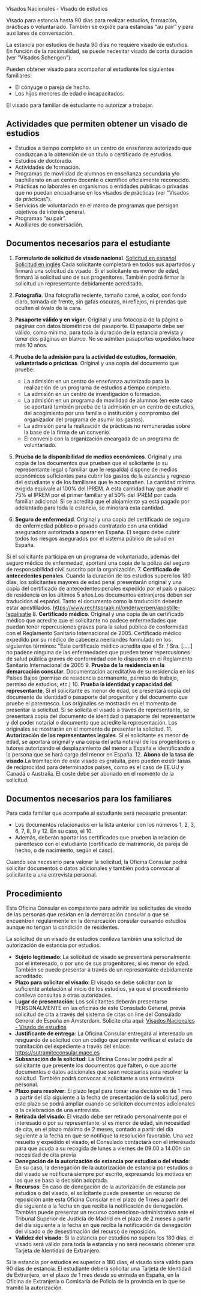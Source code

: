  Visados Nacionales - Visado de estudios

  Visado para estancia hasta 90 días para realizar estudios, formación, prácticas o voluntariado. También se expide para estancias “au pair” y para auxiliares de conversación.

 La estancia por estudios de hasta 90 días no requiere visado de estudios. En función de la nacionalidad, se puede necesitar visado de corta duración (ver “Visados Schengen”).

 Pueden obtener visado para acompañar al estudiante los siguientes familiares:

 * El cónyuge o pareja de hecho.
* Los hijos menores de edad o incapacitados.

 El visado para familiar de estudiante no autorizar a trabajar.

 Actividades que permiten obtener un visado de estudios
------------------------------------------------------

 * Estudios a tiempo completo en un centro de enseñanza autorizado que conduzcan a la obtención de un título o certificado de estudios.
* Estudios de doctorado.
* Actividades de formación.
* Programas de movilidad de alumnos en enseñanza secundaria y/o bachillerato en un centro docente o científico oficialmente reconocido.
* Prácticas no laborales en organismos o entidades públicas o privadas que no puedan encuadrarse en los visados de prácticas (ver “Visados de prácticas”).
* Servicios de voluntariado en el marco de programas que persigan objetivos de interés general.
* Programas “au pair”.
* Auxiliares de conversación.

 Documentos necesarios para el estudiante
----------------------------------------

 1. **Formulario de solicitud de visado nacional**. [Solicitud en español](https://www.exteriores.gob.es/DocumentosAuxiliaresSC/Pa%C3%ADses%20Bajos/AMSTERDAM%20%28C%29/SolicitudNacionalES.pdf) [Solicitud en inglés](https://www.exteriores.gob.es/DocumentosAuxiliaresSC/Pa%C3%ADses%20Bajos/AMSTERDAM%20%28C%29/SolicitudNacionalEN.pdf) Cada solicitante completará en todos sus apartados y firmará una solicitud de visado. Si el solicitante es menor de edad, firmará la solicitud uno de sus progenitores. También podrá firmar la solicitud un representante debidamente acreditado.
2. **Fotografía**. Una fotografía reciente, tamaño carné, a color, con fondo claro, tomada de frente, sin gafas oscuras, ni reflejos, ni prendas que oculten el óvalo de la cara.
3. **Pasaporte válido y en vigor**. Original y una fotocopia de la página o páginas con datos biométricos del pasaporte. El pasaporte debe ser válido, como mínimo, para toda la duración de la estancia prevista y tener dos páginas en blanco. No se admiten pasaportes expedidos hace más 10 años.
4. **Prueba de la admisión para la actividad de estudios, formación, voluntariado o prácticas**. Original y una copia del documento que pruebe: 


	* La admisión en un centro de enseñanza autorizado para la realización de un programa de estudios a tiempo completo.
	* La admisión en un centro de investigación o formación.
	* La admisión en un programa de movilidad de alumnos (en este caso se aportará también prueba de la admisión en un centro de estudios, del acogimiento por una familia o institución y compromiso del organizador del programa de asumir los gastos).
	* La admisión para la realización de prácticas no remuneradas sobre la base de la firma de un convenio.
	* El convenio con la organización encargada de un programa de voluntariado.
5. **Prueba de la disponibilidad de medios económicos**. Original y una copia de los documentos que prueben que el solicitante (o su representante legal o familiar que le respalda) dispone de medios económicos suficientes para cubrir los gastos de la estancia y regreso del estudiante y de los familiares que le acompañen. La cantidad mínima exigida equivale al 100% del IPREM. A esta cantidad hay que añadir el 75% el IPREM por el primer familiar y el 50% del IPREM por cada familiar adicional. Si se acredita que el alojamiento ya está pagado por adelantado para toda la estancia, se minorará esta cantidad.
6. **Seguro de enfermedad**. Original y una copia del certificado de seguro de enfermedad público o privado contratado con una entidad aseguradora autorizada a operar en España. El seguro debe cubrir todos los riesgos asegurados por el sistema público de salud en España. 

 Si el solicitante participa en un programa de voluntariado, además del seguro médico de enfermedad, aportará una copia de la póliza del seguro de responsabilidad civil suscrito por la organización.
7. **Certificado de antecedentes penales**. Cuando la duración de los estudios supere los 180 días, los solicitantes mayores de edad penal presentarán original y una copia del certificado de antecedentes penales expedido por el país o países de residencia en los últimos 5 años.Los documentos extranjeros deben ser traducidos al español. Tanto el documento como la traducción deberán estar apostillados. https://www.rechtspraak.nl/onderwerpen/apostille-legalisatie
8. **Certificado médico**. Original y una copia de un certificado médico que acredite que el solicitante no padece enfermedades que puedan tener repercusiones graves para la salud pública de conformidad con el Reglamento Sanitario Internacional de 2005. Certificado médico expedido por su médico de cabecera neerlandés formulado en los siguientes términos: "Este certificado médico acredita que el Sr. / Sra. […..] no padece ninguna de las enfermedades que pueden tener repercusiones de salud pública graves de conformidad con lo dispuesto en el Reglamento Sanitario Internacional de 2005
9. **Prueba de la residencia en la demarcación consular**. Documentación acreditativa de su residencia en los Países Bajos (permiso de residencia permanente, permiso de trabajo, permiso de estudios, etc.)
10. **Prueba la identidad y capacidad del representante**. Si el solicitante es menor de edad, se presentará copia del documento de identidad o pasaporte del progenitor y del documento que pruebe el parentesco. Los originales se mostrarán en el momento de presentar la solicitud. Si se solicita el visado a través de representante, se presentará copia del documento de identidad o pasaporte del representante y del poder notarial o documento que acredite la representación. Los originales se mostrarán en el momento de presentar la solicitud.
11. **Autorización de los representantes legales**. Si el solicitante es menor de edad, se aportará original y una copia del acta notarial de los progenitores o tutores autorizando el desplazamiento del menor a España e identificando a la persona que se hará cargo del menor en España.
12. **Abono de la tasa de visado**.La tramitación de este visado es gratuita, pero pueden existir tasas de reciprocidad para determinados países, como es el caso de EE.UU y Canadá o Australia. El coste debe ser abonado en el momento de la solicitud.

 Documentos necesarios para los familiares
-----------------------------------------

 Para cada familiar que acompañe al estudiante será necesario presentar:

 * Los documentos relacionados en la lista anterior con los números 1, 2, 3, 6, 7, 8, 9 y 12. En su caso, el 10.
* Además, deberán aportar los certificados que prueben la relación de parentesco con el estudiante (certificado de matrimonio, de pareja de hecho, o de nacimiento, según el caso).

 Cuando sea necesario para valorar la solicitud, la Oficina Consular podrá solicitar documentos o datos adicionales y también podrá convocar al solicitante a una entrevista personal.

 Procedimiento
-------------

 Esta Oficina Consular es competente para admitir las solicitudes de visado de las personas que residan en la demarcación consular o que se encuentren regularmente en la demarcación consular cursando estudios aunque no tengan la condición de residentes.

 La solicitud de un visado de estudios conlleva también una solicitud de autorización de estancia por estudios.

 * **Sujeto legitimado**: La solicitud de visado se presentará personalmente por el interesado, o por uno de sus progenitores, si es menor de edad. También se puede presentar a través de un representante debidamente acreditado.
* **Plazo para solicitar el visado**: El visado se debe solicitar con la suficiente antelación al inicio de los estudios, ya que el procedimiento conlleva consultas a otras autoridades.
* **Lugar de presentación**: Los solicitantes deberán presentarse PERSONALMENTE en las oficinas de este Consulado General, previa solicitud de cita a través del sistema de citas on line del Consulado General de España en Ámsterdam. Solicite cita aquí:  [Visados Nacionales - Visado de estudios](https://app.bookitit.com/es/hosteds/widgetdefault/2c6277fc2bf43562ccce5c647ff1db4eb#datetime)
* **Justificante de entrega**: La Oficina Consular entregará al interesado un resguardo de solicitud con un código que permite verificar el estado de tramitación del expediente a través del enlace: <https://sutramiteconsular.maec.es>
* **Subsanación de la solicitud**: La Oficina Consular podrá pedir al solicitante que presente los documentos que falten, o que aporte documentos o datos adicionales que sean necesarios para resolver la solicitud. También podrá convocar al solicitante a una entrevista personal.
* **Plazo para resolver**: El plazo legal para tomar una decisión es de 1 mes a partir del día siguiente a la fecha de presentación de la solicitud, pero este plazo se podrá ampliar cuando se soliciten documentos adicionales o la celebración de una entrevista.
* **Retirada del visado**: El visado debe ser retirado personalmente por el interesado o por su representante, si es menor de edad, sin necesidad de cita, en el plazo máximo de 2 meses, contado a partir del día siguiente a la fecha en que se notifique la resolución favorable. Una vez resuelto y expedido el visado, el Consulado contactará con el interesado para que acuda a su recogida de lunes a viernes de 09.00 a 14.00h sin necesidad de cita previa
* **Denegación de la autorización de estancia por estudios o del visado**: En su caso, la denegación de la autorización de estancia por estudios o del visado se notificará siempre por escrito, expresando los motivos en los que se basa la decisión adoptada.
* **Recursos**: En caso de denegación de la autorización de estancia por estudios o del visado, el solicitante puede presentar un recurso de reposición ante esta Oficina Consular en el plazo de 1 mes a partir del día siguiente a la fecha en que reciba la notificación de denegación. También puede presentar un recurso contencioso-administrativo ante el Tribunal Superior de Justicia de Madrid en el plazo de 2 meses a partir del día siguiente a la fecha en que reciba la notificación de denegación del visado o de desestimación del recurso de reposición.
* **Validez del visado**: Si la estancia por estudios no supera los 180 días, el visado será válido para toda la estancia y no será necesario obtener una Tarjeta de Identidad de Extranjero. 

 Si la estancia por estudios es superior a 180 días, el visado será válido para 90 días de estancia. El estudiante deberá solicitar una Tarjeta de Identidad de Extranjero, en el plazo de 1 mes desde su entrada en España, en la Oficina de Extranjería o Comisaría de Policía de la provincia en la que se tramitó la autorización.

  